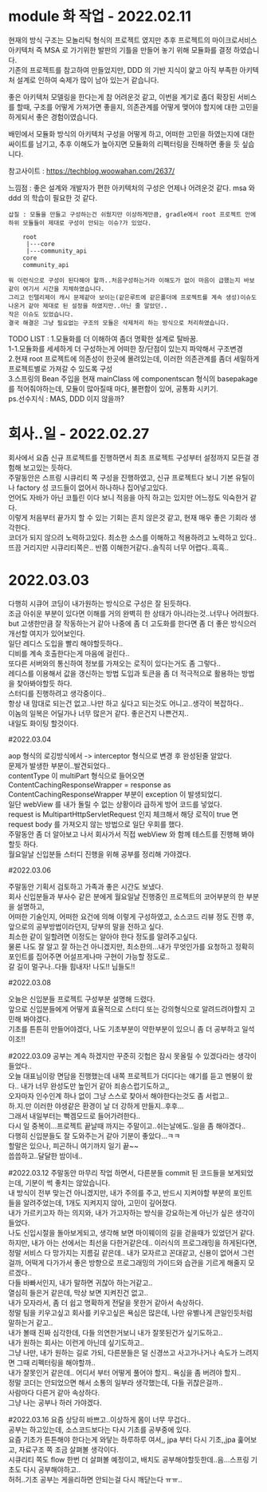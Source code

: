 # module 화 작업 - 2022.02.11

현재의 방식 구조는 모놀리틱 형식의 프로젝트 였지만 추후 프로젝트의 마이크로서비스 아키텍처 즉 MSA 로 가기위한 발판의 기틀을 만들어 놓기 위해 모듈화를 결정 하였습니다.  
기존의 프로젝트를 참고하여 만들었지만, DDD 의 기반 지식이 얉고 아직 부족한 아키텍처 설계로 인하여 숙제가 많이 남아 있는거 같습니다.


좋은 아키텍처 모델링을 한다는게 참 어려운것 같고, 이번을 계기로 좀더 확장된 서비스를 할때, 구조를 어떻게 가져가면 좋을지, 의존관계를 어떻게 맺어야 할지에 대한 고민을 하게되서 좋은 경험이였습니다.

배민에서 모듈화 방식의 아키텍처 구성을 어떻게 하고, 어떠한 고민을 하였는지에 대한 싸이트를 남기고, 추후 이해도가 높아지면 모듈화의 리펙터링을 진해하면 좋을 듯 싶습니다.

참고사이트 : https://techblog.woowahan.com/2637/

느낌점 : 좋은 설계와 개발자가 편한 아키텍처의 구성은 언제나 어려운것 같다.  msa 와 ddd 의 학습이 필요한 것 같다.

~~~
삽질 : 모듈을 만들고 구성하는건 쉬웠지만 이상하게만큼, gradle에서 root 프로젝트 안에 하위 모듈들이 제대로 구성이 안되는 이슈?가 있었다.

    root  
     |---core  
     |---community_api  
    core  
    community_api  
    
뭐 이런식으로 구성이 된다해야 할까..처음구성하는거라 이해도가 없이 마음이 급했는지 바보같이 여기서 시간을 지체하였습니다.  
그리고 인텔리제이 캐시 문제같아 보이는(같은루트에 같은폴더에 프로젝트를 계속 생성)이슈도 나온거 같아 제대로 된 설정을 하였지만..아닌 줄 알았던..  
작은 이슈도 있었습니다.  
결국 해결은 그냥 필요없는 구조의 모듈은 삭제처리 하는 방식으로 처리하였습니다.
~~~
TODO LIST :
1.모듈화를 더 이해하여 좀더 명확한 설계로 탈바꿈.  
1-1.모듈화를 세세하게 더 구성하는게 어떠한 장/단점이 있는지 파악해서 구조변경  
2.현재 root 프로젝트에 의존성이 한곳에 몰려있는데, 이러한 의존관계를 좀더 세밀하게 프로젝트별로 가져갈 수 있도록 구성  
3.스프링의 Bean 주입을 현재 mainClass 에 componentscan 형식의 basepakage 를 적어줘야하는데, 모듈이 많아질때 마다, 불편함이 있어, 공통화 시키기.  
ps.선수지식 : MAS, DDD 이지 않을까?

# 회사..일 - 2022.02.27

회사에서 요즘 신규 프로젝트를 진행하면서 최초 프로젝트 구성부터 설정까지 모든걸 경험해 보고있는 듯하다.  
주말동안은 스프링 시큐리티 쪽 구성을 진행하였고, 신규 프로젝트다 보니
기본 유틸이나 factory 성 코드들이 없어서 하나하나 집어넣고있다.  
언어도 자바가 아닌 코틀린 이다 보니 적응을 아직 하고는 있지만 어느정도 익숙한거 같다.  
이렇게 처음부터 끝가지 할 수 있는 기회는 흔치 않은것 같고, 현재 매우 좋은 기회라 생각한다.  
코더가 되지 않으려 노력하고있다. 최소한 소스를 이해하고 적용하려고 노력하고 있다..  
뜨끔 거리지만 시큐리티쪽은.. 반쯤 이해한거같다..솔직히 너무 어렵다..흑흑..

# 2022.03.03

다행히 시큐어 코딩이 내가원하는 방식으로 구성은 잘 된듯하다.  
조금 아쉬운 부분이 있다면 이해를 거의 완벽히 한 상태가 아니라는것..너무나 어려웠다.  
but 고생한만큼 잘 작동하는거 같아 나중에 좀 더 고도화를 한다면 좀 더 좋은 방식으러 개선할 여지가 있어보인다.  
일단 레디스 도입을 빨리 해야할듯하다..  
디비를 계속 호출한다는게 마음에 걸린다..  
또다른 서버와의 통신하여 정보를 가져오는 로직이 있다는거도 좀 그렇다..  
레디스를 이용해서 값을 갱신하는 방법 도입과 토큰을 좀 더 적극적으로 활용하는 방법을 찾아봐야할듯 하다.  
스터디를 진행하려고 생각중이다..  
항상 내 맘대로 되는건 없고..나만 하고 싶다고 되는것도 어니고..생각이 복잡하다..  
이놈의 일복은 어딜가나 너무 많은거 같다.  좋은건지 나쁜건지..  
내일도 화이팅 할것이다.

#2022.03.04

aop 형식의 로깅방식에서 -> interceptor 형식으로 변경 후 완성된줄 알았다.  
문제가 발생한 부분이..발견되었다..  
contentType 이 multiPart 형식으로 들어오면 ContentCachingResponseWrapper = response as ContentCachingResponseWrapper 부분이 exception 이 발생되었디.  
일단 webView 를 내가 돌릴 수 없는 상황이라 급하게 방어 코드를 넣었다.  
request is MultipartHttpServletRequest 인지 체크해서 해당 로직이 true 면 request body 를 가져오지 않는 방법으로 일단 우회를 했다.  
주말동안 좀 더 알아보고 나서 회사가서 직접 webView 와 함께 테스트를 진행해 봐야할듯 하다.  
월요일날 신입분들 스터디 진행을 위해 공부를 정리해 가야겠다.

#2022.03.06

주말동안 기획서 검토하고 가족과 좋은 시간도 보냈다.  
회사 신입분들과 부사수 같은 분에게 월요일날 진행중인 프로젝트의 코어부분의 한 부분을 설명하고,  
어떠한 기술인지, 어떠한 요건에 의해 이렇게 구성하였고, 소스코드 리뷰 정도 진행 후,  
앞으로의 공부방법이라던지, 당부의 말을 전하고 싶다.  
최소한 같이 일할려면 이정도는 알아야 한다 정도를 알려주고싶다.  
물론 나도 잘 알고 잘 하는건 아니겠지만, 최소한의...내가 무엇인가를 요청하고 정확히 포인트를 집어주면 어설프게나마 구현이 가능할 정도로..  
갈 길이 멀구나..다들 힘내자! 나도!! 님들도!!

#2022.03.08

오늘은 신입분들 프로젝트 구성부분 설명해 드렸다.  
앞으로 신입분들에게 어떻게 효율적으로 스터디 또는 강의형식으로 알려드려야할지 고민해 봐야겠다.  
기초를 튼튼히 만들어야겠다, 나도 기초부분이 약한부분이 있으니 좀 더 공부하고 일석이조!!

#2022.03.09
공부는 계속 하겠지만 꾸준히 깃헙은 잠시 못올릴 수 있겠다라는 생각이 들었다..  
오늘 대표님이랑 면담을 진행했는데 내쪽 프로젝트가 더디다는 얘기를 듣고 멘붕이 왔다.. 
내가 너무 완성도만 높인거 같아 죄송스럽기도하고,,  
오자마자 인수인계 하나 없이 그냥 스스로 찾아서 해야한다는것도 좀 서럽고..  
하.지.만 이러한 야생같은 환경이 날 더 강하게 만들지..후후...  
그래서 내일부터는 빡겜모드로 들어가려한다..  
다시 일 중복이...프로젝트 끝날때 까지는 주말이고..쉬는날에도..일을 좀 해야겠다..  
다행히 신입분들도 잘 도와주는거 같아 기분이 좋았다...ㅋㅋ  
할말은 있으나, 피곤하니 여기까지 일기 끝~~  
씁씁하고..달달한 밤이네..


#2022.03.12
주말동안 마무리 작업 하면서, 다른분들 commit 된 코드들을 보게되었는데, 기분이 썩 좋치는 않았습니다.  
내 방식이 전부 맞는건 아니겠지만, 내가 주의를 주고, 반드시 지켜야할 부분의 포인트 들을 알려주었는데, 
1개도 지켜지지 않아, 고민이 깊어졌다.  
내가 가르키고자 하는 의지와, 내가 가고자하는 방식을 강요하는게 아닌가 싶은 생각이 들었다.  
나도 신입시절을 돌아보게되고, 생각해 보면 마이웨이의 길을 걷을때가 있었던거 같다.  
하지만, 내가 아는 선에서는 최선을 다한거같은데..  이러식의 프로그래밍을 하게된다면, 정말 서비스 다 망가지는 지름길 같은데.. 
내가 모자르고 꼰대같고, 신용이 없어서 그런걸까, 어떡게 다가가서 좋은 방향으로 프로그래밍의 가이드와 습관을 기르게 해줄지 모르겠다..   
다들 바빠서인지, 내가 말하면 귀찮아 하는거같고..    
열심히 들은거 같은데, 막상 보면 지켜진건 없고..  
내가 모자라서, 좀 더 쉽고 명확하게 전달을 못한거 같아서 속상하다.  
정말 팀을 키우고싶고 회사를 키우고싶은 욕심은 많은데, 나만 유별나게 큰일인듯처럼 말하는거 같고..  
내가 볼때 진짜 심각한데, 다들 의연한거보니 내가 잘못된건가 싶기도하고..  
내가 원하는 회사는 이런게 아닌데 싶기도하고..  
그냥 나만, 내가 원하는 길로 가되, 다른분들은 덜 신경쓰고 사고가나거나 속도가 느려지면 그때 리펙터링을 해야할까..  
내가 잘못인거 같은데.. 어디서 부터 어떻게 풀어야 할지..  욕심을 좀 버려야 할지..  
정말 코더는 안되었으면 해서 소통의 일부라 생각했는데, 다들 귀찮은걸까..   
사람마다 다른거 같아 속상하다.  
그냥 나는 공부나 하러 가야겠다.

#2022.03.16
요즘 상당히 바쁘고..이상하게 몸이 너무 무겁다..  
공부는 하고있는데, 소스코드보다는 다시 기초를 공부중에 있다.  
요즘 기초가 튼튼해야 한다는게 와닿는 하루하루 여서,, jpa 부터 다시 기초,,jpa 훑어보고, 자료구조 쪽 조금 살펴볼 생각이다.  
시큐리티 쪽도 flow 한번 더 살펴볼 예정이고, 배치도 공부해야할듯한데..음...스프링 기초도 다시 공부해야하고..  
허허..기초 공부는 게을리하면 안되는걸 다시 깨닫는다 ㅠㅠ..  